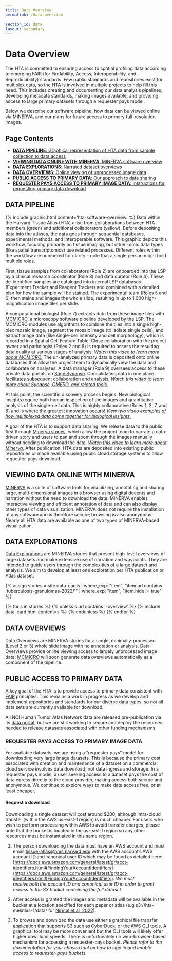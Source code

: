 ```yaml
---
title: Data Overview
permalink: /data-overview

section_id: data
layout: secondary
---
```


# Data Overview

The HTA is committed to ensuring access to spatial profiling data according to emerging FAIR (for Findability, Access, Interoperability, and Reproducibility) standards. Few public standards and repositories exist for multiplex data, so the HTA is involved in multiple projects to help fill this need. This includes creating and documenting our data analysis pipelines, developing metadata standards, making images available, and providing access to large primary datasets through a requester pays model.

Below we describe our software pipeline, how data can be viewed online via MINERVA, and our plans for future access to primary full-resolution images.

## Page Contents
  * [__DATA PIPELINE__: Graphical representation of HTA data from sample collection to data access](#data-pipeline)
  * [__VIEWING DATA ONLINE WITH MINERVA__: MINERVA software overview](#viewing-data-online-with-minerva)
  * [__DATA EXPLORATIONS__: Narrated dataset overviews](#data-explorations)
  * [__DATA OVERVIEWS__: Online viewing of unprocessed image data](#data-overviews)
  * [__PUBLIC ACCESS TO PRIMARY DATA__: Our approach to data sharing](#public-access-to-primary-data)
  * [__REQUESTER PAYS ACCESS TO PRIMARY IMAGE DATA__: Instructions for requesting primary data download](#requester-pays-access-to-primary-image-data)

## DATA PIPELINE

{% include graphic.html content='hta-software-overview' %}
Data within the Harvard Tissue Atlas (HTA) arise from collaborations between HTA members (green) and additional collaborators (yellow). Before depositing data into the atlases, the data goes through sequential databases, experimental methods, and interoperable software. This graphic depicts this workflow, focusing primarily on tissue imaging, but other -omic data types (like spatial transcriptomics) use related processes. Different roles within the workflow are numbered for clarity – note that a single person might hold multiple roles.

First, tissue samples from collaborators (Role 2) are onboarded into the LSP by a clinical research coordinator (Role 3) and data curator (Role 4). These de-identified samples are cataloged into internal LSP databases (Experiment Tracker and Reagent Tracker) and combined with a detailed plan for how the sample will be stained. The experimental team (Roles 5 and 6) then stains and images the whole slide, resulting in up to 1,000 high-magnification image tiles per slide.

A computational biologist (Role 7) extracts data from these image tiles with [MCMICRO](https://mcmicro.org/), a microscopy software pipeline developed by the LSP. The MCMICRO modules use algorithms to combine the tiles into a single high-plex mosaic image, segment the mosaic image (to isolate single cells), and extract image data (like single-cell intensity and cell morphology), which is recorded in a Spatial Cell Feature Table. Close collaboration with the project owner and pathologist (Roles 2 and 8) is required to assess the resulting data quality at various stages of analysis. [*Watch this video to learn more about MCMICRO.*](https://www.tissue-atlas.org/curriculum#mcmicro-multiple-choice-microscopy-pipeline)
The un-analyzed primary data is deposited onto online databases that allow the project team to dynamically view the data and collaborate on analyses. A data manager (Role 9) oversees access to these private data portals on [Sage Synapse](https://www.synapse.org/). Consolidating data in one place facilitates subsequent collaboration and analysis. [*Watch this video to learn more about Synapse, OMERO, and related tools.*]( https://www.tissue-atlas.org/curriculum#omero)

At this point, the scientific discovery process begins. New biological insights require both human inspection of the images and quantitative analysis of the single-cell data. This is highly collaborative (Roles 1, 2, 7, and 8) and is where the greatest innovation occurs! [*View two video examples of how multiplexed data come together for biological insights.*]( https://www.tissue-atlas.org/curriculum#integrating-spatial-transcriptomics-with-imaging)

A goal of the HTA is to support data sharing. We release data to the public first through [Minerva stories](https://github.com/labsyspharm/minerva-story/wiki), which allow the project team to narrate a data-driven story and users to pan and zoom through the images manually without needing to download the data. [*Watch this video to learn more about Minerva.*](https://www.tissue-atlas.org/curriculum#minerva)
After publication, HTA data are deposited into existing public repositories or made available using public cloud storage systems to allow requester-pays download.


## VIEWING DATA ONLINE WITH MINERVA

[MINERVA](https://github.com/labsyspharm/minerva-story/wiki) is a suite of software tools for visualizing, annotating and sharing large, multi-dimensional images in a browser using [digital docents](https://www.nature.com/articles/s41551-021-00789-8) and narration without the need to download the data. MINERVA enables interactive viewing and efficient annotation of data and can also display other types of data visualization. MINERVA does not require the installation of any software and is therefore secure; browsing is also anonymous. Nearly all HTA data are available as one of two types of MINERVA-based visualization.

## DATA EXPLORATIONS

[Data Explorations](https://www.tissue-atlas.org/data-explorations) are MINERVA stories that present high-level overviews of large datasets and make extensive use of narration and waypoints. They are intended to guide users through the complexities of a large dataset and analysis. We aim to develop at least one exploration per HTA publication or Atlas dataset.  

{%
    assign stories = site.data-cards
    | where_exp: "item", "item.url contains 'tuberculosis-granulomas-2022/'"
    | where_exp: "item", "item.hide != true"
%}

<section class="data-cards">
    <div class="data-cards__inner">
        <div class="data-cards__items">
            {% for s in stories %}
            {% unless s.url contains '-overview' %}
            {% include data-card.html content=s %}
            {% endunless %}
            {% endfor %}
        </div>
    </div>
</section>

## DATA OVERVIEWS  

Data Overviews are MINERVA stories for a single, minimally-processed ([Level 2 or 3](/data-standards#data-levels)) whole slide image with no annotation or analysis. Data Overviews provide online viewing access to largely unprocessed image data; [MCMICRO](https://mcmicro.org/) will soon generate data overviews automatically as a component of the pipeline.

## PUBLIC ACCESS TO PRIMARY DATA

A key goal of the HTA is to provide access to primary data consistent with [FAIR](https://www.go-fair.org/fair-principles/) principles. This remains a work in progress as we develop and implement repositories and standards for our diverse data types, so not all data sets are currently available for download.  

All NCI Human Tumor Atlas Network data are released pre-publication via its [data portal](https://data.humantumoratlas.org/), but we are still working to secure and deploy the resources needed to release datasets associated with other funding mechanisms.  

### REQUESTER PAYS ACCESS TO PRIMARY IMAGE DATA
For available datasets, we are using a “requester pays” model for downloading very large image datasets. This is because the primary cost associated with creation and maintenance of a dataset on a commercial cloud service involves data download, not data ingress and storage. In a requester pays model, a user seeking access to a dataset pays the cost of data egress directly to the cloud provider, making access both secure and anonymous. We continue to explore ways to make data access free, or at least cheaper.

#### Request a download

Downloading a single dataset will cost around $200, although intra-cloud transfer (within the AWS us-east-1 region) is much cheaper. For users who wish to perform processing within AWS to avoid transfer charges, please note that the bucket is located in the us-east-1 region so any other resources must be instantiated in this same region.

1. The person downloading the data must have an AWS account and must email tissue-atlas@hms.harvard.edu with the AWS account’s AWS account ID and canonical user ID which may be found as detailed here: [https://docs.aws.amazon.com/general/latest/gr/acct-identifiers.html#FindingYourAccountIdentifiers](https://docs.aws.amazon.com/general/latest/gr/acct-identifiers.html#FindingYourAccountIdentifiers). *We must receive both the account ID and canonical user ID in order to grant access to the S3 bucket containing the full dataset.*

2. After access is granted the images and metadata will be available in the bucket at a location specified for each paper or atlas (e.g s3://hta-melatlas-1/data/ for [Nirmal et al, 2022](https://www.biorxiv.org/content/10.1101/2021.05.23.445310v2)).

3. To browse and download the data use either a graphical file transfer application that supports S3 such as [CyberDuck](https://cyberduck.io/), or the [AWS CLI](https://aws.amazon.com/cli/) tools. A graphical tool may be more convenient but the CLI tools will likely offer higher download speeds. There is unfortunately no web-browser-based mechanism for accessing a requester-pays bucket. *Please refer to the documentation for your chosen tool on how to sign in and enable access to requester-pays buckets.*  
